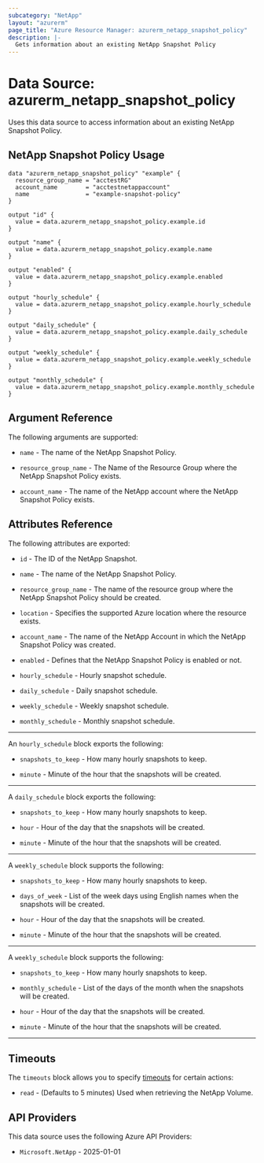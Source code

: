 ```yaml
---
subcategory: "NetApp"
layout: "azurerm"
page_title: "Azure Resource Manager: azurerm_netapp_snapshot_policy"
description: |-
  Gets information about an existing NetApp Snapshot Policy
---
```


# Data Source: azurerm_netapp_snapshot_policy

Uses this data source to access information about an existing NetApp Snapshot Policy.

## NetApp Snapshot Policy Usage

```hcl
data "azurerm_netapp_snapshot_policy" "example" {
  resource_group_name = "acctestRG"
  account_name        = "acctestnetappaccount"
  name                = "example-snapshot-policy"
}

output "id" {
  value = data.azurerm_netapp_snapshot_policy.example.id
}

output "name" {
  value = data.azurerm_netapp_snapshot_policy.example.name
}

output "enabled" {
  value = data.azurerm_netapp_snapshot_policy.example.enabled
}

output "hourly_schedule" {
  value = data.azurerm_netapp_snapshot_policy.example.hourly_schedule
}

output "daily_schedule" {
  value = data.azurerm_netapp_snapshot_policy.example.daily_schedule
}

output "weekly_schedule" {
  value = data.azurerm_netapp_snapshot_policy.example.weekly_schedule
}

output "monthly_schedule" {
  value = data.azurerm_netapp_snapshot_policy.example.monthly_schedule
}
```

## Argument Reference

The following arguments are supported:

* `name` - The name of the NetApp Snapshot Policy.

* `resource_group_name` - The Name of the Resource Group where the NetApp Snapshot Policy exists.

* `account_name` - The name of the NetApp account where the NetApp Snapshot Policy exists.

## Attributes Reference

The following attributes are exported:

* `id` - The ID of the NetApp Snapshot.
  
* `name` - The name of the NetApp Snapshot Policy.

* `resource_group_name` - The name of the resource group where the NetApp Snapshot Policy should be created.
  
* `location` - Specifies the supported Azure location where the resource exists.

* `account_name` - The name of the NetApp Account in which the NetApp Snapshot Policy was created.

* `enabled` - Defines that the NetApp Snapshot Policy is enabled or not.

* `hourly_schedule` - Hourly snapshot schedule.

* `daily_schedule` - Daily snapshot schedule.
  
* `weekly_schedule` - Weekly snapshot schedule.

* `monthly_schedule` - Monthly snapshot schedule.

---

An `hourly_schedule` block exports the following:

* `snapshots_to_keep` - How many hourly snapshots to keep.

* `minute` - Minute of the hour that the snapshots will be created.

---

A `daily_schedule` block exports the following:

* `snapshots_to_keep` - How many hourly snapshots to keep.

* `hour` - Hour of the day that the snapshots will be created.

* `minute` - Minute of the hour that the snapshots will be created.

---

A `weekly_schedule` block supports the following:

* `snapshots_to_keep` - How many hourly snapshots to keep.

* `days_of_week` - List of the week days using English names when the snapshots will be created.

* `hour` - Hour of the day that the snapshots will be created.

* `minute` - Minute of the hour that the snapshots will be created.

---

A `weekly_schedule` block supports the following:

* `snapshots_to_keep` -  How many hourly snapshots to keep.

* `monthly_schedule` -  List of the days of the month when the snapshots will be created.

* `hour` -  Hour of the day that the snapshots will be created.

* `minute` -  Minute of the hour that the snapshots will be created.

---

## Timeouts

The `timeouts` block allows you to specify [timeouts](https://www.terraform.io/language/resources/syntax#operation-timeouts) for certain actions:

* `read` - (Defaults to 5 minutes) Used when retrieving the NetApp Volume.

## API Providers
<!-- This section is generated, changes will be overwritten -->
This data source uses the following Azure API Providers:

* `Microsoft.NetApp` - 2025-01-01

